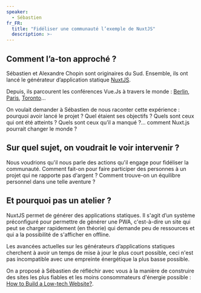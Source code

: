```yaml
---
speaker:
  - Sébastien
fr_FR:
  title: "Fidéliser une communauté l’exemple de NuxtJS"
  description: >-
---
```


## Comment l’a-ton approché ?

Sébastien et Alexandre Chopin sont originaires du Sud. Ensemble, ils ont lancé le générateur d’application statique [NuxtJS](https://fr.nuxtjs.org/).

Depuis, ils parcourent les conférences Vue.Js à travers le monde : [Berlin](https://colloq.io/events/zeit-day/2017/berlin/1/speakers/sebastien-chopin), [Paris](https://www.dotconferences.com/2016/12/sebastien-chopin-nuxtjs-universal-vuejs-applications), [Toronto](https://www.meetup.com/fr-FR/Vue-Toronto/events/)…

On voulait demander à Sébastien de nous raconter cette expérience : pourquoi avoir lancé le projet ? Quel étaient ses objectifs ? Quels sont ceux qui ont été atteints ? Quels sont ceux qu’il a manqué ?… comment Nuxt.js pourrait changer le monde ?

## Sur quel sujet, on voudrait le voir intervenir ?

Nous voudrions qu'il nous parle des actions qu'il engage pour fidéliser la communauté. Comment fait-on pour faire participer des personnes à un projet qui ne rapporte pas d‘argent ? Comment trouve-on un équilibre personnel dans une telle aventure ?

## Et pourquoi pas un atelier ?

NuxtJS permet de générer des applications statiques. Il s'agit d’un système préconfiguré pour permettre de générer une PWA, c'est-à-dire un site qui peut se charger rapidement (en théorie) qui demande peu de ressources et qui a la possibilité de s'afficher en offline.

Les avancées actuelles sur les générateurs d’applications statiques cherchent à avoir un temps de mise à jour le plus court possible, ceci n'est pas incompatible avec une empreinte énergétique la plus basse possible.

On a proposé à Sébastien de réfléchir avec vous à la manière de construire des sites les plus fiables et les moins consommateurs d'énergie possible : [How to Build a Low-tech Website?](https://solar.lowtechmagazine.com/2018/09/how-to-build-a-lowtech-website/).
